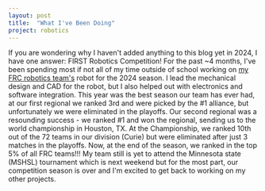 ```yaml
---
layout: post
title:  "What I've Been Doing"
project: robotics
---
```


If you are wondering why I haven't added anything to this blog yet in 2024, I have one answer: FIRST Robotics Competition!
For the past ~4 months, I've been spending most if not all of my time outside of school working on [my FRC robotics team's](https://frcteam2530.org/) robot for the 2024 season. I lead the mechanical design and CAD for the robot, but I also helped out with electronics and software integration. This year was the best season our team has ever had, at our first regional we ranked 3rd and were picked by the #1 alliance, but unfortunately we were eliminated in the playoffs. Our second regional was a resounding success - we ranked #1 and won the regional, sending us to the world championship in Houston, TX. At the Championship, we ranked 10th out of the 72 teams in our division (Curie) but were eliminated after just 3 matches in the playoffs. Now, at the end of the season, we ranked in the top 5% of all FRC teams!!! My team still is yet to attend the Minnesota state (MSHSL) tournament which is next weekend but for the most part, our competition season is over and I'm excited to get back to working on my other projects.